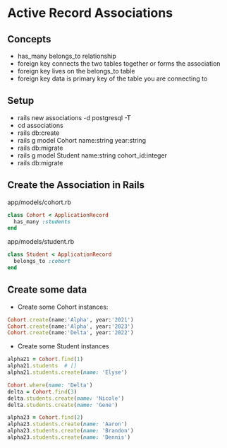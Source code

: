 # Active Record Associations

## Concepts
- has_many belongs_to relationship
- foreign key connects the two tables together or forms the association
- foreign key lives on the belongs_to table
- foreign key data is primary key of the table you are connecting to

## Setup

- rails new associations -d postgresql -T
- cd associations
- rails db:create
- rails g model Cohort name:string year:string
- rails db:migrate
- rails g model Student name:string cohort_id:integer
- rails db:migrate


## Create the Association in Rails
app/models/cohort.rb
```ruby
class Cohort < ApplicationRecord
  has_many :students
end

```

app/models/student.rb
```ruby
class Student < ApplicationRecord
  belongs_to :cohort
end

```

## Create some data
- Create some Cohort instances:

```ruby
Cohort.create(name:'Alpha', year:'2021')
Cohort.create(name:'Alpha', year:'2023')
Cohort.create(name:'Delta', year:'2022')
```

- Create some Student instances

```ruby
alpha21 = Cohort.find(1)
alpha21.students  # []
alpha21.students.create(name: 'Elyse')

Cohort.where(name: 'Delta')
delta = Cohort.find(3)
delta.students.create(name: 'Nicole')
delta.students.create(name: 'Gene')

alpha23 = Cohort.find(2)
alpha23.students.create(name: 'Aaron')
alpha23.students.create(name: 'Brandon')
alpha23.students.create(name: 'Dennis')
```
